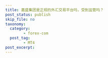 ```yaml
---
title: 嘉盛集团是正规的外汇交易平台吗，受到监管吗？
post_status: publish
skip_file: no
taxonomy:
  category:
        - forex-com
  post_tag:
        - MT4
post_excerpt: 
---
```

